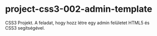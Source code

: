 # project-css3-002-admin-template
CSS3 Projekt. A feladat, hogy hozz létre egy admin felületet HTML5 és CSS3 segítségével.
